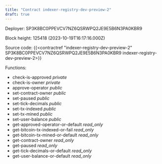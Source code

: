 ```yaml
---
title: "Contract indexer-registry-dev-preview-2"
draft: true
---
```

Deployer: SP3K8BC0PPEVCV7NZ6QSRWPQ2JE9E5B6N3PA0KBR9


 



Block height: 125418 (2023-10-19T16:17:16.000Z)

Source code: {{<contractref "indexer-registry-dev-preview-2" SP3K8BC0PPEVCV7NZ6QSRWPQ2JE9E5B6N3PA0KBR9 indexer-registry-dev-preview-2>}}

Functions:

* check-is-approved _private_
* check-is-owner _private_
* approve-operator _public_
* set-contract-owner _public_
* set-paused _public_
* set-tick-decimals _public_
* set-tx-indexed _public_
* set-tx-mined _public_
* set-user-balance _public_
* get-approved-operator-or-default _read_only_
* get-bitcoin-tx-indexed-or-fail _read_only_
* get-bitcoin-tx-mined-or-default _read_only_
* get-contract-owner _read_only_
* get-paused _read_only_
* get-tick-decimals-or-default _read_only_
* get-user-balance-or-default _read_only_
